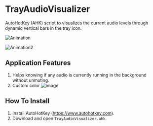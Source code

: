 # TrayAudioVisualizer
AutoHotKey (AHK) script to visualizes the current audio levels through dynamic vertical bars in the tray icon.

![Animation](https://user-images.githubusercontent.com/41299807/179812864-d4cb2667-3def-4435-8302-82d6bafc95b8.gif)

![Animation2](https://user-images.githubusercontent.com/41299807/179813181-9edc23e3-dc02-4ae0-b78b-920e1bc1cec8.gif)

## Application Features
1. Helps knowing if any audio is currently running in the background without unmuting.
2. Custom color
![image](https://user-images.githubusercontent.com/41299807/179814079-ca57247a-5509-4bb5-9af5-5ffeaff920cb.png)



## How To Install
1. Install AutoHotKey (https://www.autohotkey.com).
2. Download and open `TrayAudioVisualizer.ahk`.
